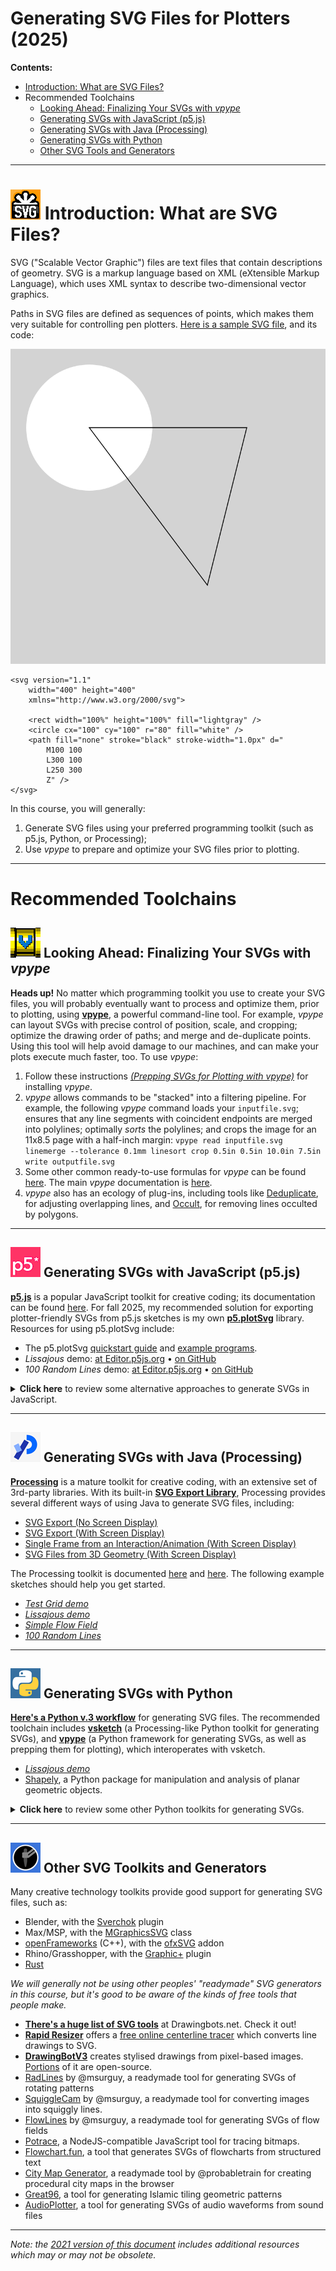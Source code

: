 # Generating SVG Files for Plotters (2025)

**Contents:** 

* [Introduction: What are SVG Files?](#-introduction-what-are-svg-files)
* Recommended Toolchains
	* [Looking Ahead: Finalizing Your SVGs with *vpype*](#-looking-ahead-finalizing-your-svgs-with-vpype)
	* [Generating SVGs with JavaScript (p5.js)](#-generating-svgs-with-javascript-p5js)
	* [Generating SVGs with Java (Processing)](#-generating-svgs-with-java-processing)
	* [Generating SVGs with Python](#-generating-svgs-with-python)
	* [Other SVG Tools and Generators](#-other-svg-toolkits-and-generators)

---

# ![SVG](img/svg_logo.png) Introduction: What are SVG Files?

SVG ("Scalable Vector Graphic") files are text files that contain descriptions of geometry. SVG is a markup language based on XML (eXtensible Markup Language), which uses XML syntax to describe two-dimensional vector graphics.

Paths in SVG files are defined as sequences of points, which makes them very suitable for controlling pen plotters. [Here is a sample SVG file](https://raw.githubusercontent.com/golanlevin/DrawingWithMachines/refs/heads/main/generating_svg/img/simple_svg.svg), and its code: 

<img src="img/simple_svg.svg">

```
<svg version="1.1"
	width="400" height="400"
	xmlns="http://www.w3.org/2000/svg">

	<rect width="100%" height="100%" fill="lightgray" />
	<circle cx="100" cy="100" r="80" fill="white" />
	<path fill="none" stroke="black" stroke-width="1.0px" d="
		M100 100 
		L300 100 
		L250 300 
		Z" />
</svg>
```

In this course, you will generally: 

1. Generate SVG files using your preferred programming toolkit (such as p5.js, Python, or Processing);
2. Use *vpype* to prepare and optimize your SVG files prior to plotting. 

---

# Recommended Toolchains

## ![vpype](img/vpype_logo.png) Looking Ahead: Finalizing Your SVGs with *vpype*

**Heads up!** No matter which programming toolkit you use to create your SVG files, you will probably eventually want to process and optimize them, prior to plotting, using [**vpype**](https://github.com/abey79/vpype), a powerful command-line tool. For example, *vpype* can layout SVGs with precise control of position, scale, and cropping; optimize the drawing order of paths; and merge and de-duplicate points. Using this tool will help avoid damage to our machines, and can make your plots execute much faster, too. To use *vpype*: 

1. Follow these instructions [*(Prepping SVGs for Plotting with vpype)*](vpype_svg_prep/README.md) for installing *vpype*.
2. *vpype* allows commands to be "stacked" into a filtering pipeline. For example, the following *vpype* command loads your `inputfile.svg`; ensures that any line segments with coincident endpoints are merged into polylines; optimally *sorts* the polylines; and crops the image for an 11x8.5 page with a half-inch margin: `vpype read inputfile.svg linemerge --tolerance 0.1mm linesort crop 0.5in 0.5in 10.0in 7.5in write outputfile.svg`
3. Some other common ready-to-use formulas for *vpype* can be found [here](https://github.com/abey79/vpype?tab=readme-ov-file#examples). The main *vpype* documentation is [here](https://vpype.readthedocs.io/en/latest/index.html).
4. *vpype* also has an ecology of plug-ins, including tools like [Deduplicate](https://github.com/LoicGoulefert/deduplicate), for adjusting overlapping lines, and [Occult](https://github.com/LoicGoulefert/occult), for removing lines occulted by polygons.


---

## ![p5.js](img/p5_logo.png) Generating SVGs with JavaScript (p5.js)

[**p5.js**](https://p5js.org/) is a popular JavaScript toolkit for creative coding; its documentation can be found [here](https://p5js.org/reference/). For fall 2025, my recommended solution for exporting plotter-friendly SVGs from p5.js sketches is my own [**p5.plotSvg**](https://github.com/golanlevin/p5.plotSvg) library. Resources for using p5.plotSvg include:

* The p5.plotSvg [quickstart guide](https://github.com/golanlevin/p5.plotSvg/blob/main/README.md#quickstart-installation) and [example programs](https://github.com/golanlevin/p5.plotSvg/blob/main/examples/README.md). 
* *Lissajous* demo: [at Editor.p5js.org](https://editor.p5js.org/golan/sketches/vPpKzbp7h) • [on GitHub](p5js/p5_with_p5plotSvg/plotSvg_lissajous/sketch.js)
* *100 Random Lines* demo: [at Editor.p5js.org](https://editor.p5js.org/golan/sketches/KeTD57Bc9) • [on GitHub](p5js/p5_with_p5plotSvg/plotSvg_100_random_lines/sketch.js)


<details>
  <summary><strong>Click here</strong> to review some alternative approaches to generate SVGs in JavaScript.</summary>

* [*p5.js-svg*](https://github.com/zenozeng/p5.js-svg) p5.js library, by @zenozeng.  Note that this is an SVG *runtime* which completely replaces p5's Canvas-based renderer. For @zenozeng's p5.js-svg library, here is the *Lissajous demo* ([at Editor.p5js.org](https://editor.p5js.org/golan/sketches/JBWOKOQYH) and [on GitHub](p5js/p5_with_p5svgjs/svg_lissajous/sketch.js)); and a demo of *100 Random Lines* ([at Editor.p5js.org](https://editor.p5js.org/golan/sketches/afWmQU4yg) and [on GitHub](p5js/p5_with_p5svgjs/svg_random_lines/sketch.js)).
* Construct SVGs completely from scratch in p5.js: Demo [at Editor.p5js.org](https://editor.p5js.org/golan/sketches/cR3C_JI1-) • [on GitHub](p5js/p5_with_svg_from_scratch/sketch.js)
* [*Three.js*](https://threejs.org/) supports SVG export via its [SVGRenderer](https://threejs.org/docs/#examples/en/renderers/SVGRenderer) class.
* [*D3.js*](https://d3js.org/), widely used in data visualization, can export SVG as described [here](https://observablehq.com/@mbostock/saving-svg).
* [*svg5.js*](https://www.npmjs.com/package/svg5) by @MAKIO135:  (demo at [Editor.p5js.org](https://editor.p5js.org/golan/sketches/QbOhi4I1v))
* [*Rune.js*](http://runemadsen.github.io/rune.js/) by @runemadsen, with [rune.save.js](https://www.npmjs.com/package/rune.save.js) by @alterebro
* [*canvas-sketch*](https://github.com/mattdesl/canvas-sketch/) by @mattdesl, with [```pathsToSVG()```](https://github.com/mattdesl/canvas-sketch-util/blob/master/docs/penplot.md#pathsToSVG) from [canvas-sketch-util](https://github.com/mattdesl/canvas-sketch-util/blob/master/docs/penplot.md)
* [*Paper.js*](http://paperjs.org/) by @lehni, using [```exportSVG()```](http://paperjs.org/reference/project/#exportsvg) as shown [here](http://paperjs.org/features/#svg-import-and-export) 

</details>

---

## ![Processing](img/processing_logo.png) Generating SVGs with Java (Processing)

[**Processing**](https://processing.org/) is a mature toolkit for creative coding, with an extensive set of 3rd-party libraries. With its built-in [**SVG Export Library**](https://processing.org/reference/libraries/svg/index.html), Processing provides several different ways of using Java to generate SVG files, including: 

* [SVG Export (No Screen Display)](https://processing.org/reference/libraries/svg/index.html#svg-export-no-screen-display)
* [SVG Export (With Screen Display)](https://processing.org/reference/libraries/svg/index.html#svg-export-with-screen-display)
* [Single Frame from an Interaction/Animation (With Screen Display)](https://processing.org/reference/libraries/svg/index.html#single-frame-from-an-animation-with-screen-display)
* [SVG Files from 3D Geometry (With Screen Display)](https://processing.org/reference/libraries/svg/index.html#svg-files-from-3d-geometry-with-screen-display)

The Processing toolkit is documented [here](https://processing.org/reference) and [here](https://processing.org/environment). The following example sketches should help you get started.

* [*Test Grid demo*](processing_java/svg_testgrid/svg_testgrid.pde)
* [*Lissajous demo*](processing_java/svg_lissajous/svg_lissajous.pde)
* [*Simple Flow Field*](processing_java/svg_simpleFlowField/svg_simpleFlowField.pde)
* [*100 Random Lines*](processing_java/svg_random_lines/svg_random_lines.pde)

---

## ![Python](img/python_logo.png) Generating SVGs with Python 

[**Here's a Python v.3 workflow**](python/README.md) for generating SVG files. The recommended toolchain includes [**vsketch**](https://github.com/abey79/vsketch) (a Processing-like Python toolkit for generating SVGs), and [**vpype**](https://vpype.readthedocs.io/en/latest/index.html) (a Python framework for generating SVGs, as well as prepping them for plotting), which interoperates with vsketch.

  * [*Lissajous demo*](python/svg_lissajous/sketch_svg_lissajous.py)
  * [Shapely](https://shapely.readthedocs.io/en/latest/project.html), a Python package for manipulation and analysis of planar geometric objects.


<details>
  <summary><strong>Click here</strong> to review some other Python toolkits for generating SVGs.</summary>

### Generating SVGs with py5

[**py5**](https://py5coding.org/index.html) is a new (2024) version of Processing for Python 3.9+. py5 works with other popular Python libraries and tools such as Jupyter, NumPy, SciPy, Shapely, trimesh, matplotlib, and Pillow. py5 allows you to generate SVGs using its [`py5drawsvg`](https://py5coding.org/reference/py5magics_py5drawsvg.html) command. 

### Generating SVGs with Drawsvg in Python

[Drawsvg](https://pypi.org/project/drawsvg/) is a Python 3 library for programmatically generating SVG images and animations that can render and display your drawings in a Jupyter notebook. Drawsvg is current as of June 2024. 

### Generating SVGs with Processing.py (v.3.5.4)

Processing has a semi-obsolete "Python Mode" that allows you to use the same [SVG Export Library](https://processing.org/reference/libraries/svg/index.html) as the Java version. It is documented [here](https://py.processing.org/tutorials/gettingstarted/). There are some small snags: 

* In Python Mode, the SVG Export Library is **only compatible with Processing v.3.5.4**, from 2020, [which you can download here](https://processing.org/releases). As of January 2024, the SVG Export Library is not working in the Python Mode of Processing 4.x. 
* Processing's Python Mode is not compatible with native Python libraries, such as NumPy or SciPy. 

Assuming you're working in Processing 3.5.4, you can install the Python Mode using the instructions [here](https://py.processing.org/tutorials/gettingstarted/). Here are example projects:

* [*Test Grid demo*](processing_py_3.5.4/svg_testgrid/svg_testgrid.pyde)
* [*Lissajous demo*](processing_py_3.5.4/svg_lissajous/svg_lissajous.pyde)
* [*100 Random Lines*](processing_py_3.5.4/svg_random_lines/svg_random_lines.pyde)


</details>

---

## ![Drawingbots](img/drawingbots_logo.png) Other SVG Toolkits and Generators

Many creative technology toolkits provide good support for generating SVG files, such as: 

* Blender, with the [Sverchok](https://www.patreon.com/posts/introduction-to-42844297) plugin
* Max/MSP, with the [MGraphicsSVG](https://docs.cycling74.com/apiref/js/mgraphicssvg/) class
* [openFrameworks](https://openframeworks.cc/) (C++), with the [ofxSVG](https://openframeworks.cc/documentation/ofxSVG/ofxSVG/) addon
* Rhino/Grasshopper, with the [Graphic+](https://www.food4rhino.com/en/app/graphic) plugin
* [Rust](rust/README.md)
<!-- * [Scratch](https://www.youtube.com/watch?v=c4rpS4Y9vWs) -->


*We will generally not be using other peoples' "readymade" SVG generators in this course, but it's good to be aware of the kinds of free tools that people make.*

* [**There's a huge list of SVG tools**](https://drawingbots.net/resources#5) at Drawingbots.net. Check it out!
* [**Rapid Resizer**](https://online.rapidresizer.com/tracer.php) offers a [free online centerline tracer](https://online.rapidresizer.com/tracer.php) which converts line drawings to SVG. 
* [**DrawingBotV3**](https://drawingbotv3.com/) creates stylised drawings from pixel-based images. [Portions](https://github.com/SonarSonic/DrawingBotV3) of it are open-source.
* [RadLines](https://msurguy.github.io/rad-lines/) by @msurguy, a readymade tool for generating SVGs of rotating patterns
* [SquiggleCam](https://msurguy.github.io/SquiggleCam/) by @msurguy, a readymade tool for converting images into squiggly lines.
* [FlowLines](https://msurguy.github.io/flow-lines/) by @msurguy, a readymade tool for generating SVGs of flow fields
* [Potrace](https://www.npmjs.com/package/potrace), a NodeJS-compatible JavaScript tool for tracing bitmaps.
* [Flowchart.fun](https://flowchart.fun/), a tool that generates SVGs of flowcharts from structured text
* [City Map Generator](https://maps.probabletrain.com/#/), a readymade tool by @probabletrain for creating procedural city maps in the browser
* [Great96](https://isohedral.ca/great-96/), a tool for generating Islamic tiling geometric patterns
* [AudioPlotter](https://audioplotter.ars.is/), a tool for generating SVGs of audio waveforms from sound files

---

*Note: the [2021 version of this document](2021/README_2021.md) includes additional resources which may or may not be obsolete.*